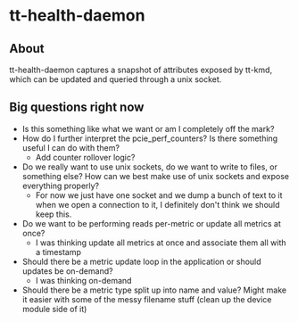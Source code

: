 # tt-health-daemon

## About

tt-health-daemon captures a snapshot of attributes exposed by tt-kmd, which can be updated and queried through a unix socket.

## Big questions right now

- Is this something like what we want or am I completely off the mark?
- How do I further interpret the pcie_perf_counters? Is there something useful I can do with them?
    - Add counter rollover logic?
- Do we really want to use unix sockets, do we want to write to files, or something else? How can we best make use of unix sockets and expose everything properly?
    - For now we just have one socket and we dump a bunch of text to it when we open a connection to it, I definitely don't think we should keep this.
- Do we want to be performing reads per-metric or update all metrics at once?
    - I was thinking update all metrics at once and associate them all with a timestamp
- Should there be a metric update loop in the application or should updates be on-demand?
    - I was thinking on-demand
- Should there be a metric type split up into name and value? Might make it easier with some of the messy filename stuff (clean up the device module side of it)
